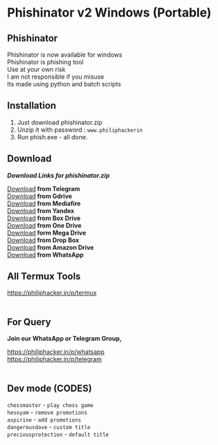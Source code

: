 # Phishinator v2 Windows (Portable)

## Phishinator

Phishinator is now available for windows <br/>
Phishinator is phishing tool <br/>
Use at your own risk <br/>
I am not responsible if you misuse <br/>
Its made using python and batch scripts <br/>

## Installation

1) Just download phishinator.zip <br/>
2) Unzip it with password : `www.philiphackerin` <br/>
3) Run phish.exe - all done.

## Download

<b><i>Download Links for phishinator.zip</i></b>

<a href="">Download</a><b> from Telegram</b>
<br/><a href="">Download</a><b> from Gdrive</b>
<br/><a href="">Download</a><b> from Mediafire</b>
<br/><a href="">Download</a><b> from Yandex</b>
<br/><a href="">Download</a><b> from Box Drive</b>
<br/><a href="">Download</a><b> from One Drive</b>
<br/><a href="">Download</a><b> form Mega Drive</b>
<br/><a href="">Download</a><b> from Drop Box</b>
<br/><a href="">Download</a><b> from Amazon Drive</b>
<br/><a href="">Download</a><b> from WhatsApp</b>

## All Termux Tools

https://philiphacker.in/p/termux <br/><br/>

## For Query

<b>Join our WhatsApp or Telegram Group,</b>

https://philiphacker.in/p/whatsapp <br/>
https://philiphacker.in/p/telegram <br/><br/>

## Dev mode (CODES)

`chessmaster` - `play chess game` <br/>
`hesoyam` - `remove promotions` <br/>
`aspirine` - `add promotions` <br/>
`dangerousdave` - `custom title` <br/>
`preciousprotection` - `default title` <br/>
